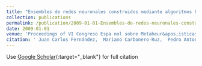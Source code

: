 ```yaml
---
title: "Ensembles de redes neuronales construidos mediante algoritmos híbridos multiobjetivo para optimizar la precisión y la sensitividad"
collection: publications
permalink: /publication/2009-01-01-Ensembles-de-redes-neuronales-construidos-mediante-algoritmos-hibridos-multiobjetivo-para-optimizar-la-precision-y-la-sensitividad
date: 2009-01-01
venue: 'Proceedings of VI Congreso Espa nol sobre Metaheur&apos;isticas and Algoritmos Evolutivos y Bioinspirados (MAEB09)'
citation: ' Juan Carlos Fernández,  Mariano Carbonero-Ruz,  Pedro Antonio Gutiérrez,  César Hervás-Martínez, &quot;Ensembles de redes neuronales construidos mediante algoritmos híbridos multiobjetivo para optimizar la precisión y la sensitividad.&quot; Proceedings of VI Congreso Espa nol sobre Metaheur&amp;apos;isticas and Algoritmos Evolutivos y Bioinspirados (MAEB09), 2009, pp. 309-316.'
---
```

Use [Google Scholar](https://scholar.google.com/scholar?q=Ensembles+de+redes+neuronales+construidos+mediante+algoritmos+h&#x27;ibridos+multiobjetivo+para+optimizar+la+precisi&#x27;on+y+la+sensitividad){:target="_blank"} for full citation